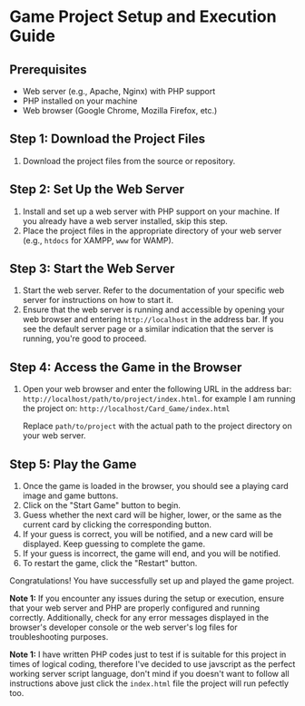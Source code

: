# Game Project Setup and Execution Guide

## Prerequisites
- Web server (e.g., Apache, Nginx) with PHP support
- PHP installed on your machine
- Web browser (Google Chrome, Mozilla Firefox, etc.)

## Step 1: Download the Project Files
1. Download the project files from the source or repository.

## Step 2: Set Up the Web Server
1. Install and set up a web server with PHP support on your machine. If you already have a web server installed, skip this step.
2. Place the project files in the appropriate directory of your web server (e.g., `htdocs` for XAMPP, `www` for WAMP).

## Step 3: Start the Web Server
1. Start the web server. Refer to the documentation of your specific web server for instructions on how to start it.
2. Ensure that the web server is running and accessible by opening your web browser and entering `http://localhost` in the address bar. If you see the default server page or a similar indication that the server is running, you're good to proceed.

## Step 4: Access the Game in the Browser
1. Open your web browser and enter the following URL in the address bar: `http://localhost/path/to/project/index.html`.  for example I am running the project on: `http://localhost/Card_Game/index.html`

   Replace `path/to/project` with the actual path to the project directory on your web server.

## Step 5: Play the Game
1. Once the game is loaded in the browser, you should see a playing card image and game buttons.
2. Click on the "Start Game" button to begin.
3. Guess whether the next card will be higher, lower, or the same as the current card by clicking the corresponding button.
4. If your guess is correct, you will be notified, and a new card will be displayed. Keep guessing to complete the game.
5. If your guess is incorrect, the game will end, and you will be notified.
6. To restart the game, click the "Restart" button.

Congratulations! You have successfully set up and played the game project.

**Note 1:** If you encounter any issues during the setup or execution, ensure that your web server and PHP are properly configured and running correctly. Additionally, check for any error messages displayed in the browser's developer console or the web server's log files for troubleshooting purposes.

**Note 1:**  I have written PHP codes just to test if is suitable for this project in times of logical coding, therefore I've decided to use javscript as the perfect  working server script language, don't mind if you doesn't want to follow all instructions above just click the  `index.html` file the project will run pefectly too.